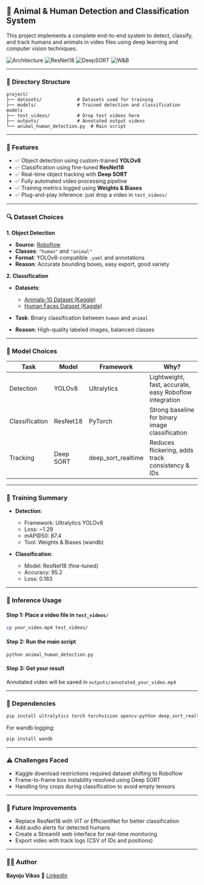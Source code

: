## 🧠 Animal & Human Detection and Classification System

This project implements a complete end-to-end system to detect, classify, and track humans and animals in video files using deep learning and computer vision techniques.

![Architecture](https://img.shields.io/badge/YOLOv8-DETECTION-blue) ![ResNet18](https://img.shields.io/badge/ResNet18-CLASSIFICATION-green) ![DeepSORT](https://img.shields.io/badge/DeepSORT-TRACKING-red) ![W\&B](https://img.shields.io/badge/w%26b-Logging-orange)

---

### 📁 Directory Structure

```
project/
├── datasets/             # Datasets used for training
├── models/               # Trained detection and classification models
├── test_videos/          # Drop test videos here
├── outputs/              # Annotated output videos
└── animal_human_detection.py  # Main script
```

---

### 🎯 Features

* ✅ Object detection using custom-trained **YOLOv8**
* ✅ Classification using fine-tuned **ResNet18**
* ✅ Real-time object tracking with **Deep SORT**
* ✅ Fully automated video processing pipeline
* ✅ Training metrics logged using **Weights & Biases**
* ✅ Plug-and-play inference: just drop a video in `test_videos/`

---

### 🔍 Dataset Choices

**1. Object Detection**

* **Source**: [Roboflow](https://roboflow.com)
* **Classes**: `"human"` and `"animal"`
* **Format**: YOLOv8-compatible `.yaml` and annotations
* **Reason**: Accurate bounding boxes, easy export, good variety

**2. Classification**

* **Datasets**:

  * [Animals-10 Dataset (Kaggle)](https://www.kaggle.com/alessiocorrado99/animals10)
  * [Human Faces Dataset (Kaggle)](https://www.kaggle.com/datasets)
* **Task**: Binary classification between `human` and `animal`
* **Reason**: High-quality labeled images, balanced classes

---

### 🤖 Model Choices

| Task           | Model     | Framework            | Why?                                                   |
| -------------- | --------- | -------------------- | ------------------------------------------------------ |
| Detection      | YOLOv8    | Ultralytics          | Lightweight, fast, accurate, easy Roboflow integration |
| Classification | ResNet18  | PyTorch              | Strong baseline for binary image classification        |
| Tracking       | Deep SORT | deep\_sort\_realtime | Reduces flickering, adds track consistency & IDs       |

---

### 🧪 Training Summary

* **Detection**:

  * Framework: Ultralytics YOLOv8
  * Loss: \~1.29
  * mAP\@50: 87.4
  * Tool: Weights & Biases (wandb)

* **Classification**:

  * Model: ResNet18 (fine-tuned)
  * Accuracy: 95.2
  * Loss: 0.183

---

### 🚀 Inference Usage

#### Step 1: Place a video file in `test_videos/`

```bash
cp your_video.mp4 test_videos/
```

#### Step 2: Run the main script

```bash
python animal_human_detection.py
```

#### Step 3: Get your result

Annotated video will be saved in `outputs/annotated_your_video.mp4`

---

### 🧰 Dependencies

```bash
pip install ultralytics torch torchvision opencv-python deep_sort_realtime
```

For wandb logging:

```bash
pip install wandb
```

---

### ⚠️ Challenges Faced

* Kaggle download restrictions required dataset shifting to Roboflow
* Frame-to-frame box instability resolved using Deep SORT
* Handling tiny crops during classification to avoid empty tensors

---

### 🚧 Future Improvements

* Replace ResNet18 with ViT or EfficientNet for better classification
* Add audio alerts for detected humans
* Create a Streamlit web interface for real-time monitoring
* Export video with track logs (CSV of IDs and positions)

---

### 🧑‍💻 Author

**Bayoju Vikas**
🔗 [LinkedIn](https://www.linkedin.com/in/bayoju-vikas-81578726a)
